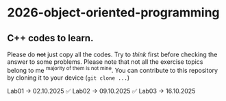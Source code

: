 # 2026-object-oriented-programming
## C++ codes to learn.
Please do ~~not~~ just copy all the codes. Try to _think_ first before checking the answer to some problems.
Please note that not all the exercise topics belong to me <sup> majority of them is not mine</sup>.
You can contribute to this repository by cloning it to your device (`git clone ...`)

Lab01 -> 02.10.2025 ✅
Lab02 -> 09.10.2025 ✅
Lab03 -> 16.10.2025
